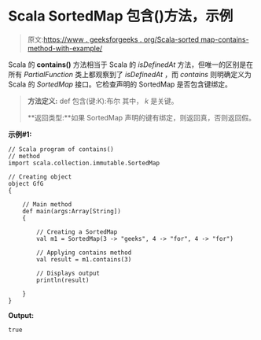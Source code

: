# Scala SortedMap 包含()方法，示例

> 原文:[https://www . geeksforgeeks . org/Scala-sorted map-contains-method-with-example/](https://www.geeksforgeeks.org/scala-sortedmap-contains-method-with-example/)

Scala 的 **contains()** 方法相当于 Scala 的 *isDefinedAt* 方法，但唯一的区别是在所有 *PartialFunction* 类上都观察到了 *isDefinedAt* ，而 *contains* 则明确定义为 Scala 的 *SortedMap* 接口。它检查声明的 SortedMap 是否包含键绑定。

> **方法定义:** def 包含(键:K):布尔
> 其中， *k* 是关键。
> 
> **返回类型:**如果 SortedMap 声明的键有绑定，则返回真，否则返回假。

**示例#1:**

```
// Scala program of contains()
// method
import scala.collection.immutable.SortedMap

// Creating object
object GfG
{ 

    // Main method
    def main(args:Array[String])
    {

        // Creating a SortedMap
        val m1 = SortedMap(3 -> "geeks", 4 -> "for", 4 -> "for")

        // Applying contains method
        val result = m1.contains(3)

        // Displays output
        println(result)

    }
}                                         

```

**Output:**

```
true

```